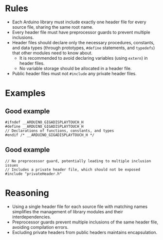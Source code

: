 # Rules
- Each Arduino library must include exactly one header file for every source file, sharing the same root name.
- Every header file must have preprocessor guards to prevent multiple inclusions.
- Header files should declare only the necessary procedures, constants, and data types (through prototypes, `#define` statements, and `typedefs`) that other modules need to know about.
  - It is recommended to avoid declaring variables (using `extern`) in header files.
  - No variable storage should be allocated in a header file.
- Public header files must not `#include` any private header files.

# Examples
## Good example
```
#ifndef __ARDUINO_GIGADISPLAYTOUCH_H
#define __ARDUINO_GIGADISPLAYTOUCH_H
// Declarations of functions, constants, and types
#endif /* __ARDUINO_GIGADISPLAYTOUCH_H */
```

## Good example
```
// No preprocessor guard, potentially leading to multiple inclusion issues
// Includes a private header file, which should not be exposed
#include "privateHeader.h"
```

# Reasoning
- Using a single header file for each source file with matching names simplifies the management of library modules and their interdependencies.
- Preprocessor guards prevent multiple inclusions of the same header file, avoiding compilation errors.
- Excluding private headers from public headers maintains encapsulation.